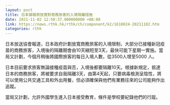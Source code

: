 ```yaml
---
layout: post
title: 日本據報將放寬對商務旅客的入境隔離措施
date: 2021-11-02 12:50:37.000000000 +08:00
link: https://news.rthk.hk/rthk/ch/component/k2/1618024-20211102.htm
categories: rthk
---
```


日本放送協會報道，日本政府計劃放寬商務旅客的入境限制，大部分已接種新冠疫苗的商務旅客，入境後的隔離期會由10天縮短至3天，最快可能下星期一實施。當局又計劃，今個月稍後將國際旅客的每日入境人數，從3500人增至5000 人。

日本目前要求旅客無論接種疫苗與否，入境後都要隔離10天。根據新規定，抵達日本的商務旅客，將被要求自我隔離3天，由第4天起，只要病毒檢測呈陰性，將可以使用公共交通工具和外出用餐，但必須確保與他們有業務往來的公司能夠作出追蹤。

當局又計劃，允許外國學生進入日本接受教育，條件是學校要紀錄他們的行蹤。
